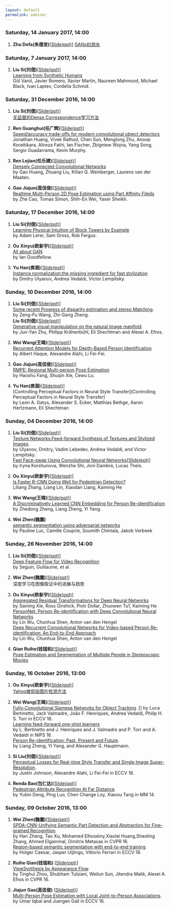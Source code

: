 ```yaml
---
layout: default
permalink: seminar
---
```

### Saturday, 14 January 2017, 14:00 
1. **Zhu Defa(朱德发)**[[Slide(ppt)](https://pan.baidu.com/s/1pLvvZeF)] 
[GANs初游水]()

### Saturday, 7 January 2017, 14:00
1. **Liu Si(刘偲)**[[Slide(ppt)](https://pdfs.semanticscholar.org/6888/f864f9ecb125cc4d33f70ef6c3691b89b360.pdf)]  
[Learning from Synthetic Humans](https://arxiv.org/abs/1701.01370)   
Gül Varol, Javier Romero, Xavier Martin, Naureen Mahmood, Michael Black, Ivan Laptev, Cordelia Schmid.

### Saturday, 31 December 2016, 14:00
1. **Liu Si(刘偲)**[[Slide(ppt)](https://pan.baidu.com/s/1qYhLfZY)]  
[无监督的Dense Correspondence学习方法]()    

2. **Ren Guanghui(任广辉)**[[Slide(ppt)](https://pan.baidu.com/s/1pKIKIIB)]  
[Speed/accuracy trade-offs for modern convolutional object detectors](https://arxiv.org/abs/1611.10012)    
Jonathan Huang, Vivek Rathod, Chen Sun, Menglong Zhu, Anoop Korattikara, Alireza Fathi, Ian Fischer, Zbigniew Wojna, Yang Song, Sergio Guadarrama, Kevin Murphy.      

3. **Ren Lejian(任乐建)**[[Slide(ppt)]()]   
[Densely Connected Convolutional Networks](https://arxiv.org/abs/1608.06993)   
by Gao Huang, Zhuang Liu, Kilian Q. Weinberger, Laurens van der Maaten.    

4. **Gao Jiajun(高佳俊)**[[Slide(ppt)](https://pan.baidu.com/s/1sl5zEB7)]      
[Realtime Multi-Person 2D Pose Estimation using Part Affinity Fileds](https://arxiv.org/abs/1611.08050)   
by Zhe Cao, Tomas Simon, Shih-En Wei, Yaser Sheikh.  


### Saturday, 17 December 2016, 14:00
1. **Liu Si(刘偲)**[[Slide(ppt)](https://pan.baidu.com/s/1i5a6WXf)]  
[Learning Physical Intuition of Block Towers by Example](https://arxiv.org/abs/1603.01312)    
by Adam Lerer, Sam Gross, Rob Fergus.  

2. **Ou Xinyu(欧新宇)**[[Slide(ppt)](https://pan.baidu.com/s/1pLNdLeN)]  
[All about GAN](https://pan.baidu.com/s/1dEBCAY1)    
by Ian Goodfellow.      

3. **Yu Han(庾涵)**[[Slide(ppt)](https://pan.baidu.com/s/1jILScYi)]   
[Instance normalization:the missing ingredient for fast stylization](https://arxiv.org/abs/1607.08022)   
by Dmitry Ulyanov, Andrea Vedaldi, Victor Lempitsky.    



### Sunday, 10 December 2016, 14:00
1. **Liu Si(刘偲)**[[Slide(ppt)](https://pan.baidu.com/s/1geCUdj1)]    
[Some recent Progress of disparity estimation and stereo Matching](http://vision.middlebury.edu/stereo/eval/papers/CORegion.pdf).     
by Zeng-Fu Wang, Zhi-Gang Zheng.    
   **Liu Si(刘偲)**[[Slide(ppt)](https://pan.baidu.com/s/1bBczYA)]   
[Generative visual manipulation on the natural image manifold](http://people.eecs.berkeley.edu/~junyanz/projects/gvm/).      
by Jun-Yan Zhu, Philipp Krähenbühl, Eli Shechtman and Alexei A. Efros.      

2. **Wei Wang(王暐)**[[Slide(ppt)](https://pan.baidu.com/s/1mijnWoC)]    
[Recurrent Attention Models for Depth-Based Person Identification](http://vision.stanford.edu/pdf/haque2016cvpr.pdf)    
by Albert Haque, Alexandre Alahi, Li Fei-Fei.     

3. **Gao Jiajun(高佳俊)**[[Slide(ppt)](https://pan.baidu.com/s/1i5douRr)]      
[RMPE: Regional Multi-person Pose Estimation](https://arxiv.org/abs/1612.00137)   
by Haoshu Fang, Shuqin Xie, Cewu Lu.    

4. **Yu Han(庾涵)**[[Slide(ppt)]()]     
[Controlling Perceptual Factors in Neural Style Transfer](Controlling Perceptual Factors in Neural Style Transfer)    
by Leon A. Gatys, Alexander S. Ecker, Matthias Bethge, Aaron Hertzmann, Eli Shechtman    

### Sunday, 04 December 2016, 14:00
1. **Liu Si(刘偲)**[[Slide(ppt)](https://pan.baidu.com/s/1cb0rUY)]    
[Texture Networks:Feed-forward Synthesis of Textures and Stylized Images](https://arxiv.org/abs/1603.03417).   
by Ulyanov, Dmitry, Vadim Lebedev, Andrea Vedaldi, and Victor Lempitsky.     
[Fast Face-swap Using Convolutional Neural Networks](https://arxiv.org/abs/1611.09577)[[Slide(ppt)](https://pan.baidu.com/s/1qYlNl3e)]    
by Iryna Korshunova, Wenzhe Shi, Joni Dambre, Lucas Theis.

2. **Ou Xinyu(欧新宇)**[[Slide(ppt)](https://pan.baidu.com/s/1mhELwuc)]   
[Is Faster R-CNN Doing Well for Pedestrian Detection?](http://arxiv.org/pdf/1607.07032v2)    
Liliang Zhang, Liang Lin, Xiaodan Liang, Kaiming He

3. **Wei Wang(王暐)**[[Slide(ppt)](https://pan.baidu.com/s/1gfQbfyj)]     
[A Discriminatively Learned CNN Embedding for Person Re-identification](https://arxiv.org/pdf/1611.05666)    
by Zhedong Zheng, Liang Zheng, Yi Yang.

4. **Wei Zhen(魏震)**    
[semantic segmentation using adversarial networks](https://arxiv.org/abs/1611.08408)    
by Pauline Luc, Camille Couprie, Soumith Chintala, Jakob Verbeek


### Sunday, 26 November 2016, 14:00 
1. **Liu Si(刘偲)**[[Slide(ppt)](http://pan.baidu.com/s/1miJeQPM)]        
[Deep Feature Flow for Video Recognition](https://128.84.21.199/abs/1611.07715)    
by Seguin, Guillaume, et al.

2. **Wei Zhen(魏震)**[[Slide(ppt)](http://pan.baidu.com/s/1pLyGaDX)]    
深度学习在图像取证中的进展与趋势

3. **Ou Xinyu(欧新宇)**[[Slide(ppt)](http://pan.baidu.com/s/1jHGkVwa)]    
[Aggregated Residual Transformations for Deep Neural Networks](https://arxiv.org/abs/1611.05431)    
by Saining Xie, Ross Girshick, Piotr Dollar, Zhuowen Tu1, Kaiming He    
[PersonNet: Person Re-identification with Deep Convolutional Neural Networks](https://arxiv.org/abs/1601.07255)    
by Lin Wu, Chunhua Shen, Anton van den Hengel    
[Deep Recurrent Convolutional Networks for Video-based Person Re-identification: An End-to-End Approach](https://arxiv.org/abs/1606.01609)    
by Lin Wu,  Chunhua Shen,  Anton van den Hengel

4. **Qian Ruihe(钱瑞和)**[[Slide(ppt)]()]    
[Pose Estimation and Segmentation of Multiple People in Stereoscopic Movies](https://www.google.com.hk/url?sa=t&rct=j&q=&esrc=s&source=web&cd=1&ved=0ahUKEwiTlOSG7MjQAhXKtY8KHaEIBc8QFggbMAA&url=http%3a%2f%2fwww%2edi%2eens%2efr%2f~josef%2fpublications%2fSeguin15%2epdf&usg=AFQjCNHr2B6rO1zGPgPLpel1qPNBhkFzKg&sig2=jqNJssvPnumI1RFhQN1NzA)



### Sunday, 16 October 2016, 13:00 
1. **Ou Xinyu(欧新宇)**[[Slide(ppt)](https://pan.baidu.com/s/1boS8pOj)]        
[Yahoo做低俗图片检测方法](https://yahooeng.tumblr.com/post/151148689421/open-sourcing-a-deep-learning-solution-for)

2. **Wei Wang(王暐)**[[Slide(ppt)](https://pan.baidu.com/s/1bpkjpqn)]    
[Fully-Convolutional Siamese Networks for Object Tracking](https://arxiv.org/pdf/1606.09549.pdf).   [] 
by Luca Bertinetto, Jack Valmadre, João F. Henriques, Andrea Vedaldi, Philip H. S. Torr in ECCV 16.   
[Learning feed-forward one-shot learners](https://arxiv.org/abs/1606.05233)   
by L. Bertinetto and J. Henriques and J. Valmadre and P. Torr and A. Vedaldi in NIPS 16.   
[Person Re-identification: Past, Present and Future](https://arxiv.org/pdf/1610.02984.pdf).    
by Liang Zheng, Yi Yang, and Alexander G. Hauptmann.

3. **Si Liu(刘偲)**[[Slide(ppt)](https://pan.baidu.com/s/1i5g9lv3)]    
[Perceptual Losses for Real-time Style Transfer and Single Image Super-Resolution](https://arxiv.org/abs/1603.08155).    
by Justin Johnson, Alexandre Alahi, Li Fei-Fei in ECCV 16.

4. **Renda Bao(包仁达)**[[Slide(ppt)](https://pan.baidu.com/s/1bJgW3s)]    
[Pedestrian Attribute Recognition At Far Distance](https://arxiv.org/abs/1608.08526).    
by Yubin Deng, Ping Luo, Chen Change Loy, Xiaoou Tang in MM 14.


### Sunday, 09 October 2016, 13:00 
1. **Wei Zhen(魏震)**[[Slide(ppt)](https://pan.baidu.com/s/1hsx5VCC)]        
    [SPDA-CNN-Unifying Semantic Part Detection and Abstraction for Fine-grained Recognition](https://www.google.com/url?sa=t&rct=j&q=&esrc=s&source=web&cd=1&ved=0ahUKEwiIo5zl9tLPAhVJ74MKHYP7CroQFggeMAA&url=http%3A%2F%2Fpaul.rutgers.edu%2F~hz138%2Fpublications%2FCVPR16.pdf&usg=AFQjCNGm3K24qSZQiRV3Xq6ntuwyKxL9rA&sig2=WS0K3_ozrzsr0IQqFCuRkw).        
    by Han Zhang, Tao Xu, Mohamed Elhoseiny,Xiaolei Huang,Shaoting Zhang, Ahmed Elgammal, Dimitris Metaxas in CVPR 16.    
    [Region-based semantic segmentation with end-to-end training](https://arxiv.org/abs/1607.07671).    
    by Holger Caesar, Jasper Uijlings, Vittorio Ferrari in ECCV 16.    


2. **Ruihe Qian(钱瑞和)**    [[Slide(ppt)](https://pan.baidu.com/s/1nuFw0ch)]    
[ViewSynthesis by Appearance Flow](https://arxiv.org/abs/1605.03557).    
by Tinghui Zhou, Shubham Tulsiani, Weilun Sun, Jitendra Malik, Alexei A. Efros in CVPR 16.

3. **Jiajun Gao(高佳俊)**    [[Slide(ppt)](https://pan.baidu.com/s/1jH9wRlW)]    
[Multi-Person Pose Estimation with Local Joint-to-Person Associations](https://arxiv.org/abs/1608.08526).    
by Umar lqbal and Juergen Gall in ECCV 16.


